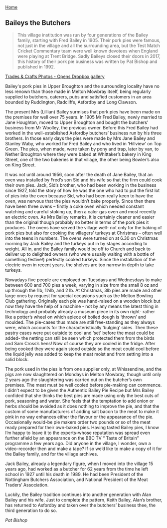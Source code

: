 [Home](https://simon-scmp.github.io/Upper-Broughton-History/)



## Baileys the Butchers

>This village institution was run by four generations of the Bailey family, starting with Fred Bailey in 1905. Their pork pies were famous, not just in the village and all the surrounding area, but the Test Match Cricket Commentary team were well known devotees when England were playing at Trent Bridge. Sadly Baileys closed their doors in 2017, this history of their pork pie business was written by Pat Bishop and published in 1992.

[Trades & Crafts Photos - Opens Dropbox gallery](https://www.dropbox.com/sh/gccqx03hir5wkmq/AABIDy9YaWPJ3pVHCk_5ZBU5a#/)

Bailey's pork pies in Upper Broughton and the surrounding locality have no less renown than those made in Melton Mowbray itself, being regularly supplied to butchers, caterers, pubs and satisfied customers in an area bounded by Ruddington, Radcliffe, Asfordby and Long Clawson.

The present Mrs (Lillian) Bailey surmises that pork pies have been made on the premises for well over 75 years. In 1905 Mr Fred Bailey, newly married to Jane Houghton, moved to Upper Broughton and bought the butchers’ business from Mr Woolley, the previous owner. Before this Fred Bailey had worked in the well-established Asfordby butchers’ business run by his three brothers. In those early days the pies were made by Mrs Jane Bailey and Stanley Waby, who worked for Fred Bailey and who lived in ‘Hillview’ on Top Green. The pies, when made, were taken by pony and trap, later by van, to Nether Broughton where they were baked at Whittaker’s bakery in King Street, one of the two bakeries in that village, the other being Bowler’s also on King Street.

It was not until around 1956, soon after the death of Jane Bailey, that an oven was installed by Fred’s son Sid and his wife so that the firm could cook their own pies. Jack, Sid’s brother, who had been working in the business since 1927, told the story of how he was the one who had to put the first lot of pies into the oven because Sid, who had been really keen to have the oven, was nervous that the pies wouldn’t bake properly. Since then there have been three ovens – firstly a coke oven which needed constant watching and careful stoking up, then a calor gas oven and most recently an electric oven. As Mrs Bailey remarks, it is certainly cleaner and easier than the original though probably no better in terms of the pork pies it produces. The ovens have served the village well- not only for the baking of pork pies but also for cooking the villagers’ turkeys at Christmas – often well into the teens in numbers. The ovens were turned on at 6.30 on Christmas morning by Jack Bailey and the turkeys put in by stages according to weight. All in, and the Bailey family would be off to Church and back to deliver up to delighted owners (who were usually waiting with a bottle of something festive!) perfectly cooked turkeys. Since the installation of the electric oven in recent years, the shelves are too narrow in depth to take turkeys.

Nowadays five people are employed on Tuesdays and Wednesdays to make between 600 and 700 pies a week, varying in size from the small 8 oz and up through the 1lb, 1½lb, and 2 lb. At Christmas, 3lb pies are made and other large ones by request for special occasions such as the Melton Bowling Club gathering. Originally each pie was hand-raised on a wooden block but now they have the help of a machine - not by any means the latest thing in technology and probably already a museum piece in its own right- rather like a potter’s wheel on which apiece of boiled dough is ‘thrown’ and moulded. The pie-cases thus made are still free-standing as they always were, which accounts for the characteristically ‘bulging’ sides. Then these pastry cases were put outside to cool and ‘set’ before the meat could be added- the netting can still be seen which protected them from the birds and Sam Cross’s hens! Now of course they are cooled in the fridge. After being cooked they were again stood outside so the meat could cool before the liquid jelly was added to keep the meat moist and from setting into a solid block.

The pork used in the pies is from one supplier only, at Whissendine, and the pigs are now slaughtered on Mondays in Melton Mowbray, though until only 2 years ago the slaughtering was carried out on the butcher’s own premises. The meat must be well cooled before pie-making can commence. I didn’t expect to be given the Authentic Bailey Pie Recipe but Mrs Bailey confided that she thinks the best pies are made using only the best cuts of pork, seasoning and water. She feels that the temptation to add onion or herbs should be avoided as it does nothing to improve the pie, and that the custom of some manufacturers of adding salt bacon to the meat to make it pink in no way enhances either the flavour or the appearance of the pie. Occasionally would-be pie makers order two pounds or so of the meat ready prepared for their own-baked pies. Having tasted Bailey pies, I know I’m happy to leave it to the experts-whose reputation was spread even further afield by an appearance on the BBC TV “ Taste of Britain” programme a few years ago. Did anyone in the village, I wonder, own a video-recorder then and make a tape? If so we’d like to make a copy of it for the Bailey family, and for the village archives.

Jack Bailey, already a legendary figure, when I moved into the village 15 years ago, had worked as a butcher for 62 years from the time he left school in 1927 until his death in 1989. He had been President of the Nottingham Butchers Association, and National President of the Meat Traders’ Association.

Luckily, the Bailey tradition continues into another generation with Alan Bailey and his wife. Just to complete the pattern, Keith Bailey, Alan’s brother, has returned to Asfordby and taken over the butchers’ business thee, the third generation to do so.

*Pat Bishop*

